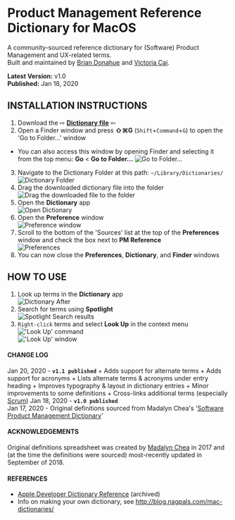 # Product Management Reference Dictionary for MacOS
A community-sourced reference dictionary for (Software) Product Management and UX-related terms.<br>
Built and maintained by <a href="http://brimwd.github.io/" target="_blank">Brian Donahue</a> and <a href="http://victoriajcai.github.io/" target="_blank">Victoria Cai</a>.

**Latest Version:** v1.0<br>**Published:** Jan 18, 2020

## INSTALLATION INSTRUCTIONS
1. Download the ⇨ <a href="https://github.com/brimwd/product-management-reference/blob/master/PM%20Reference.dictionary.zip?raw=true?raw=true" download><b>Dictionary file</b></a> ⇦
2. Open a Finder window and press **⇧⌘G** (`Shift`+`Command`+`G`) to open the 'Go to Folder...' window
  * You can also access this window by opening Finder and selecting it from the top menu: **Go** < **Go to Folder...**
  ![Go to Folder...](https://github.com/brimwd/product-management-reference/blob/master/tutorial-images/goto-foloder.png?raw=true)
3. Navigate to the Dictionary Folder at this path: `~/Library/Dictionaries/`<br>![Dictionary Folder](https://github.com/brimwd/product-management-reference/blob/master/tutorial-images/dictionary-folder.png?raw=true) 
4. Drag the downloaded dictionary file into the folder<br>![Drag the downloaded file to the folder](https://github.com/brimwd/product-management-reference/blob/master/tutorial-images/drag-to-folder.jpeg?raw=true)
5. Open the **Dictionary** app<br>![Open Dictionary](https://github.com/brimwd/product-management-reference/blob/master/tutorial-images/dictionary.png?raw=true)
6. Open the **Preference** window<br>![Preference window](https://github.com/brimwd/product-management-reference/blob/master/tutorial-images/dictionary-preferences.png?raw=true)
7. Scroll to the bottom of the 'Sources' list at the top of the **Preferences** window and check the box next to **PM Reference**<br>![Preferences](https://github.com/brimwd/product-management-reference/blob/master/tutorial-images/preferences.jpeg?raw=true")
8. You can now close the **Preferences**, **Dictionary**, and **Finder** windows

## HOW TO USE 
1. Look up terms in the **Dictionary** app<br>![Dictionary After](https://github.com/brimwd/product-management-reference/blob/master/tutorial-images/dictionary-after.jpeg?raw=true)
2. Search for terms using **Spotlight**<br>![Spotlight Search results](https://github.com/brimwd/product-management-reference/blob/master/tutorial-images/spotlight.png?raw=true)
3. `Right-click` terms and select **Look Up** in the context menu<br>!['Look Up' command](https://github.com/brimwd/product-management-reference/blob/master/tutorial-images/look-up.png?raw=true)<br>!['Look Up' window](https://github.com/brimwd/product-management-reference/blob/master/tutorial-images/look-up-window.png?raw=true)

#### CHANGE LOG
Jan 20, 2020 - **`v1.1 published`**
	+ Adds support for alternate terms
	+ Adds support for acronyms
	+ Lists alternate terms & acronyms under entry heading
	+ Improves typography & layout in dictionary entries
	+ Minor improvements to some definitions
	+ Cross-links additional terms (especially <a href="x-dictionary:r:scrum">Scrum</a>)
Jan 18, 2020 - **`v1.0 published`**<br>
Jan 17, 2020 - Original definitions sourced from Madalyn Chea's '[Software Product Management Dictionary](https://docs.google.com/spreadsheets/d/1O4N2pu6Mu-UBhUR3pdbv6dcjNecu7oMdIX1jZkBSUxE/edit#gid=0)'


#### ACKNOWLEDGEMENTS
Original definitions spreadsheet was created by [Madalyn Chea](https://www.linkedin.com/in/sugarcoder/) in 2017 and (at the time the definitions were sourced) most-recently updated in September of 2018.


#### REFERENCES
+ [Apple Developer Dictionary Reference](https://developer.apple.com/library/archive/documentation/UserExperience/Conceptual/DictionaryServicesProgGuide/prepare/prepare.html)  (archived)
+ Info on making your own dictionary, see http://blog.nagpals.com/mac-dictionaries/
